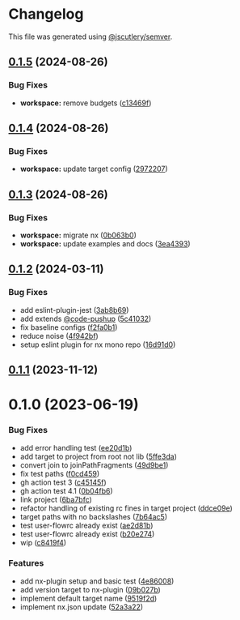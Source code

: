# Changelog

This file was generated using [@jscutlery/semver](https://github.com/jscutlery/semver).

## [0.1.5](https://github.com/push-based/user-flow/compare/nx-plugin-0.1.4...nx-plugin-0.1.5) (2024-08-26)


### Bug Fixes

* **workspace:** remove budgets ([c13469f](https://github.com/push-based/user-flow/commit/c13469ff600adfbdb7fe728c22e859387c5afe70))



## [0.1.4](https://github.com/push-based/user-flow/compare/nx-plugin-0.1.3...nx-plugin-0.1.4) (2024-08-26)


### Bug Fixes

* **workspace:** update target config ([2972207](https://github.com/push-based/user-flow/commit/2972207307ba08f8010fdc660dc050c1b2127709))



## [0.1.3](https://github.com/push-based/user-flow/compare/nx-plugin-0.1.2...nx-plugin-0.1.3) (2024-08-26)


### Bug Fixes

* **workspace:** migrate nx ([0b063b0](https://github.com/push-based/user-flow/commit/0b063b0d474ae7789299c33d73f393eb5125ed92))
* **workspace:** update examples and docs ([3ea4393](https://github.com/push-based/user-flow/commit/3ea4393cf8675c143f34a8109b9210637ef86c15))



## [0.1.2](https://github.com/push-based/user-flow/compare/nx-plugin-0.1.1...nx-plugin-0.1.2) (2024-03-11)


### Bug Fixes

* add eslint-plugin-jest ([3ab8b69](https://github.com/push-based/user-flow/commit/3ab8b690d500944c1ba39b00f7087b23ed9be39a))
* add extends [@code-pushup](https://github.com/code-pushup) ([5c41032](https://github.com/push-based/user-flow/commit/5c410320bc4148dcfcee6cbb4d7f6278f32cc88e))
* fix baseline configs ([f2fa0b1](https://github.com/push-based/user-flow/commit/f2fa0b1f0ffca14a0487bd646d7d88b24ffb40be))
* reduce noise ([4f942bf](https://github.com/push-based/user-flow/commit/4f942bf470151e55c3abfaf5ea699142ae150ea6))
* setup eslint plugin for nx mono repo ([16d91d0](https://github.com/push-based/user-flow/commit/16d91d0de282aa65634562d45a9e0ff01a798a63))



## [0.1.1](https://github.com/push-based/user-flow/compare/nx-plugin-0.1.0...nx-plugin-0.1.1) (2023-11-12)



# 0.1.0 (2023-06-19)


### Bug Fixes

* add error handling test ([ee20d1b](https://github.com/push-based/user-flow/commit/ee20d1bc60c2c30583d4a10fba879c8ec0cb473a))
* add target to project from root not lib ([5ffe3da](https://github.com/push-based/user-flow/commit/5ffe3daf1d61964f392164a24f2be6b4569bee4a))
* convert join to joinPathFragments ([49d9be1](https://github.com/push-based/user-flow/commit/49d9be1227e225c29bcd44c2bbaf52d5d907589e))
* fix test paths ([f0cd459](https://github.com/push-based/user-flow/commit/f0cd4598b53dc688339d3fadf3ecfb51b6d9f7ca))
* gh action test 3 ([c45145f](https://github.com/push-based/user-flow/commit/c45145f2a19ebce56705db8e416b5122cea6a803))
* gh action test 4.1 ([0b04fb6](https://github.com/push-based/user-flow/commit/0b04fb6334f52deec2f73b93275410c79abd9965))
* link project ([6ba7bfc](https://github.com/push-based/user-flow/commit/6ba7bfcd8c012444cb2638887d74a21a51745fe3))
* refactor handling of existing rc fines in target project ([ddce09e](https://github.com/push-based/user-flow/commit/ddce09e3ed71bf87979106eba2c751e914a05940))
* target paths with no backslashes ([7b64ac5](https://github.com/push-based/user-flow/commit/7b64ac57dffac8186028fc0e654911245ef6ea97))
* test user-flowrc already exist ([ae2d81b](https://github.com/push-based/user-flow/commit/ae2d81b6b42d5ce78b02a51afbd5a2abe7acbfaf))
* test user-flowrc already exist ([b20e274](https://github.com/push-based/user-flow/commit/b20e2743600babb5e3dbff4349a558303dc0bcbb))
* wip ([c8419f4](https://github.com/push-based/user-flow/commit/c8419f4badad4235de59ce8764ab6c418213c191))


### Features

* add nx-plugin setup and basic test ([4e86008](https://github.com/push-based/user-flow/commit/4e8600804e390e8b25d4299b8272fe3c7d170844))
* add version target to nx-plugin ([09b027b](https://github.com/push-based/user-flow/commit/09b027bd0e4f620ea60e9801eadb3170286a1395))
* implement default target name ([9519f2d](https://github.com/push-based/user-flow/commit/9519f2df324972de826aac1d3c94adc6d00e3599))
* implement nx.json update ([52a3a22](https://github.com/push-based/user-flow/commit/52a3a225b1999378c63330c89688e62625956947))
